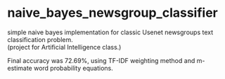# naive_bayes_newsgroup_classifier
simple naive bayes implementation for classic Usenet newsgroups text classification problem.
<br>(project for Artificial Intelligence class.)



Final accuracy was 72.69%, using TF-IDF weighting method and m-estimate word probability equations.


